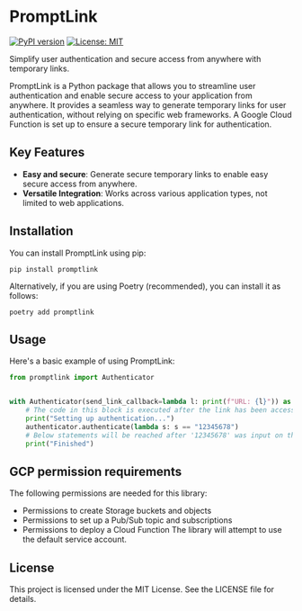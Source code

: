 # PromptLink

[![PyPI version](https://badge.fury.io/py/promptlink.svg)](https://badge.fury.io/py/promptlink)
[![License: MIT](https://img.shields.io/badge/License-MIT-blue.svg)](https://opensource.org/licenses/MIT)

Simplify user authentication and secure access from anywhere with temporary links.

PromptLink is a Python package that allows you to streamline user authentication and enable secure access to your application from anywhere. It provides a seamless way to generate temporary links for user authentication, without relying on specific web frameworks. A Google Cloud Function is set up to ensure a secure temporary link for authentication.

## Key Features

- **Easy and secure**: Generate secure temporary links to enable easy secure access from anywhere.
- **Versatile Integration**: Works across various application types, not limited to web applications.

## Installation

You can install PromptLink using pip:
```shell
pip install promptlink
```
Alternatively, if you are using Poetry (recommended), you can install it as follows:
```shell
poetry add promptlink
```

## Usage

Here's a basic example of using PromptLink:

```python
from promptlink import Authenticator


with Authenticator(send_link_callback=lambda l: print(f"URL: {l}")) as authenticator:
    # The code in this block is executed after the link has been accessed in order to avoid authentication timeouts
    print("Setting up authentication...")
    authenticator.authenticate(lambda s: s == "12345678")
    # Below statements will be reached after '12345678' was input on the webpage prompt
    print("Finished")
```

## GCP permission requirements
The following permissions are needed for this library:
- Permissions to create Storage buckets and objects
- Permissions to set up a Pub/Sub topic and subscriptions
- Permissions to deploy a Cloud Function
The library will attempt to use the default service account.

## License
This project is licensed under the MIT License. See the LICENSE file for details.